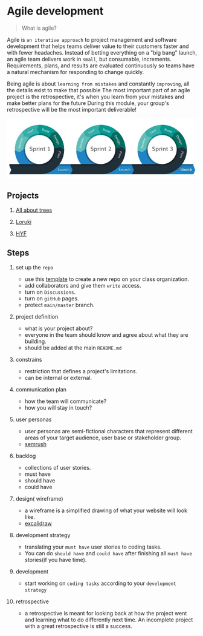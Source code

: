 # Agile development

> What is agile?

Agile is `an iterative approach` to project management and software development
that helps teams deliver value to their customers faster and with fewer
headaches. Instead of betting everything on a "big bang" launch, an agile team
delivers work in `small`, but consumable, increments. Requirements, plans, and
results are evaluated continuously so teams have a natural mechanism for
responding to change quickly.

Being agile is about `learning from mistakes` and constantly `improving`, all
the details exist to make that possible The most important part of an agile
project is the retrospective, it's when you learn from your mistakes and make
better plans for the future During this module, your group's retrospective will
be the most important deliverable!

![Agile](../assets/iterating-with-sprints.png)

## Projects

1. [All about trees](../deliverables/all-about-trees/README.md)

2. [Loruki](../deliverables/loruki-rebuild.md)

3. [HYF](../deliverables/hyf-redesign.md)

## Steps

1. set up the `repo`

   - use this
     [template](https://github.com/HackYourFutureBelgium/template-html-css) to
     create a new repo on your class organization.
   - add collaborators and give them `write` access.
   - turn on `Discussions`.
   - turn on `gitHub` pages.
   - protect `main/master` branch.

2. project definition
   - what is your project about?
   - everyone in the team should know and agree about what they are building.
   - should be added at the main `README.md`
3. constrains
   - restriction that defines a project's limitations.
   - can be internal or external.
4. communication plan
   - how the team will communicate?
   - how you will stay in touch?
5. user personas
   - user personas are semi-fictional characters that represent different areas
     of your target audience, user base or stakeholder group.
   - [semrush](https://www.semrush.com/persona/new/)
6. backlog
   - collections of user stories.
   - must have
   - should have
   - could have
7. design( wireframe)
   - a wireframe is a simplified drawing of what your website will look like.
   - [excalidraw](https://excalidraw.com/)
8. development strategy
   - translating your `must have` user stories to coding tasks.
   - You can do `should have` and `could have` after finishing all `must have`
     stories(if you have time).
9. development
   - start working on `coding tasks` according to your `development strategy`
10. retrospective
    - a retrospective is meant for looking back at how the project went and
      learning what to do differently next time. An incomplete project with a
      great retrospective is still a success.
